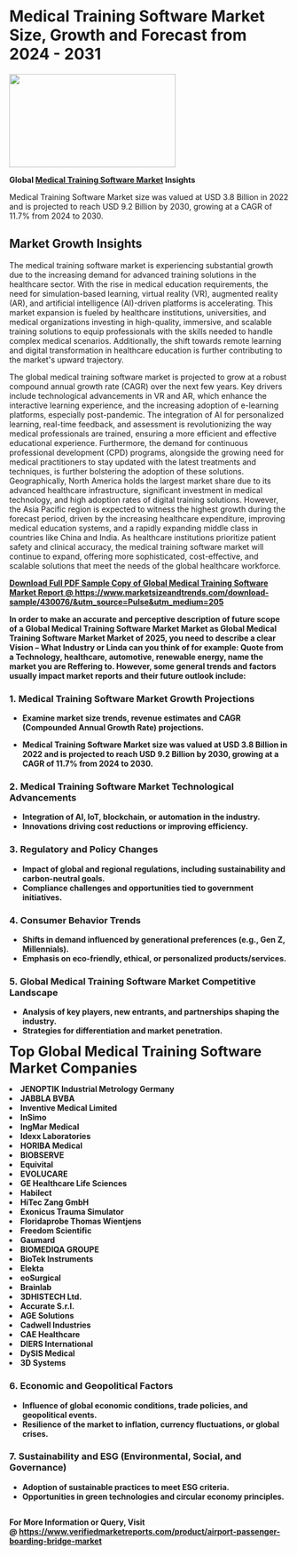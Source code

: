 <H1>Medical Training Software Market Size, Growth and Forecast from 2024 - 2031</H1><img class="aligncenter size-medium wp-image-584254" src="https://thirdeyenews.in/wp-content/uploads/2024/09/Global-Market-Research-300x168.jpeg" alt="" width="300" height="168" /><p><strong>Global&nbsp;<a href="https://www.marketsizeandtrends.com/download-sample/430076/&amp;utm_source=Pulse&amp;utm_medium=205">Medical Training Software Market</a> Insights</strong></p><p>Medical Training Software Market size was valued at USD 3.8 Billion in 2022 and is projected to reach USD 9.2 Billion by 2030, growing at a CAGR of 11.7% from 2024 to 2030.</p><p><h2>Market Growth Insights</h2> <p>The medical training software market is experiencing substantial growth due to the increasing demand for advanced training solutions in the healthcare sector. With the rise in medical education requirements, the need for simulation-based learning, virtual reality (VR), augmented reality (AR), and artificial intelligence (AI)-driven platforms is accelerating. This market expansion is fueled by healthcare institutions, universities, and medical organizations investing in high-quality, immersive, and scalable training solutions to equip professionals with the skills needed to handle complex medical scenarios. Additionally, the shift towards remote learning and digital transformation in healthcare education is further contributing to the market's upward trajectory.</p> <p><strong><a href="#"></a></strong></p> <p>The global medical training software market is projected to grow at a robust compound annual growth rate (CAGR) over the next few years. Key drivers include technological advancements in VR and AR, which enhance the interactive learning experience, and the increasing adoption of e-learning platforms, especially post-pandemic. The integration of AI for personalized learning, real-time feedback, and assessment is revolutionizing the way medical professionals are trained, ensuring a more efficient and effective educational experience. Furthermore, the demand for continuous professional development (CPD) programs, alongside the growing need for medical practitioners to stay updated with the latest treatments and techniques, is further bolstering the adoption of these solutions. Geographically, North America holds the largest market share due to its advanced healthcare infrastructure, significant investment in medical technology, and high adoption rates of digital training solutions. However, the Asia Pacific region is expected to witness the highest growth during the forecast period, driven by the increasing healthcare expenditure, improving medical education systems, and a rapidly expanding middle class in countries like China and India. As healthcare institutions prioritize patient safety and clinical accuracy, the medical training software market will continue to expand, offering more sophisticated, cost-effective, and scalable solutions that meet the needs of the global healthcare workforce.</p> <p><strong><a href="#"></p><p><span class=""><strong>Download Full PDF Sample Copy of Global Medical Training Software Market Report</strong> @ <a href="https://www.marketsizeandtrends.com/download-sample/430076/&amp;utm_source=Pulse&amp;utm_medium=205" target="_blank">https://www.marketsizeandtrends.com/download-sample/430076/&amp;utm_source=Pulse&amp;utm_medium=205</a></span></p><p>In order to make an accurate and perceptive description of future scope of a Global&nbsp;Medical Training Software Market Market as Global&nbsp;Medical Training Software Market Market of 2025, you need to describe a clear Vision &ndash; What Industry or Linda can you think of for example: Quote from a Technology, healthcare, automotive, renewable energy, name the market you are Reffering to. However, some general trends and factors usually impact market reports and their future outlook include:</p><h3>1.&nbsp;<strong>Medical Training Software Market Growth Projections</strong></h3><ul><li>Examine market size trends, revenue estimates and CAGR (Compounded Annual Growth Rate) projections.</li><li><p>Medical Training Software Market size was valued at USD 3.8 Billion in 2022 and is projected to reach USD 9.2 Billion by 2030, growing at a CAGR of 11.7% from 2024 to 2030.</p></li></ul><h3>2.&nbsp;<strong>Medical Training Software Market Technological Advancements</strong></h3><ul><li>Integration of AI, IoT, blockchain, or automation in the industry.</li><li>Innovations driving cost reductions or improving efficiency.</li></ul><h3>3.&nbsp;<strong>Regulatory and Policy Changes</strong></h3><ul><li>Impact of global and regional regulations, including sustainability and carbon-neutral goals.</li><li>Compliance challenges and opportunities tied to government initiatives.</li></ul><h3>4.&nbsp;<strong>Consumer Behavior Trends</strong></h3><ul><li>Shifts in demand influenced by generational preferences (e.g., Gen Z, Millennials).</li><li>Emphasis on eco-friendly, ethical, or personalized products/services.</li></ul><h3>5.&nbsp;<strong>Global Medical Training Software Market Competitive Landscape</strong></h3><ul><li>Analysis of key players, new entrants, and partnerships shaping the industry.</li><li>Strategies for differentiation and market penetration.</li></ul><p data-pm-slice="1 1 []"><span style="color: inherit; font-family: inherit; font-size: 25px;">Top Global Medical Training Software Market Companies</span></p><div class="" data-test-id=""><p><li>JENOPTIK Industrial Metrology Germany</li><li> JABBLA BVBA</li><li> Inventive Medical Limited</li><li> InSimo</li><li> IngMar Medical</li><li> Idexx Laboratories</li><li> HORIBA Medical</li><li> BIOBSERVE</li><li> Equivital</li><li> EVOLUCARE</li><li> GE Healthcare Life Sciences</li><li> Habilect</li><li> HiTec Zang GmbH</li><li> Exonicus Trauma Simulator</li><li> Floridaprobe Thomas Wientjens</li><li> Freedom Scientific</li><li> Gaumard</li><li> BIOMEDIQA GROUPE</li><li> BioTek Instruments</li><li> Elekta</li><li> eoSurgical</li><li> Brainlab</li><li> 3DHISTECH Ltd.</li><li> Accurate S.r.l.</li><li> AGE Solutions</li><li> Cadwell Industries</li><li> CAE Healthcare</li><li> DIERS International</li><li> DySIS Medical</li><li> 3D Systems</li></p></div><h3>6.&nbsp;<strong>Economic and Geopolitical Factors</strong></h3><ul><li>Influence of global economic conditions, trade policies, and geopolitical events.</li><li>Resilience of the market to inflation, currency fluctuations, or global crises.</li></ul><h3>7.&nbsp;<strong>Sustainability and ESG (Environmental, Social, and Governance)</strong></h3><ul><li>Adoption of sustainable practices to meet ESG criteria.</li><li>Opportunities in green technologies and circular economy principles.</li></ul><h2><strong style="font-size: 14px;">For More Information or Query, Visit @&nbsp;</strong><a style="background-color: #ffffff; font-size: 14px;" href="https://www.marketsizeandtrends.com/report/medical-training-software-market/" target="_blank">https://www.verifiedmarketreports.com/product/airport-passenger-boarding-bridge-market</a></h2>

